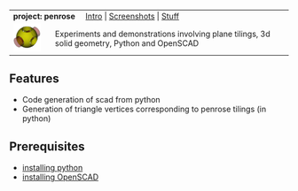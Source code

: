 <table>
  <tr>
    <td colspan=2><strong>project: penrose</strong>&nbsp;&nbsp;&nbsp;&nbsp;
    <a href=#intro>Intro</a> |
    <a href=#for-developers>Screenshots</a> |
    <a href=#>Stuff</a>
    </td>
  </tr>
  <tr>
    <td width=15%><img src=img/openscad.png style="width:50px"></td>
    <td>Experiments and demonstrations involving plane tilings, 3d solid geometry, Python and OpenSCAD</td>
  </tr>
</table>

## Features

* Code generation of scad from python
* Generation of triangle vertices corresponding to penrose tilings (in python)

## Prerequisites

* [installing python](#)
* [installing OpenSCAD](#)
